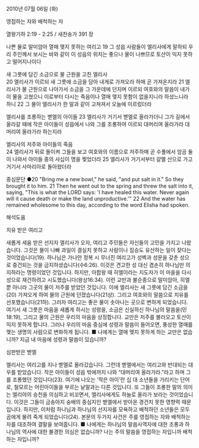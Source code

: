 2010년 07월 06일 (화)

영접하는 자와 배척하는 자



열왕기하 2:19 - 2:25 / 새찬송가 391 장


나쁜 물로 말미암아 열매 맺지 못하는 여리고 
19 그 성읍 사람들이 엘리사에게 말하되 우리 주인께서 보시는 바와 같이 이 성읍의 위치는 좋으나 물이 나쁘므로 토산이 익지 못하고 떨어지나이다  

새 그릇에 담긴 소금으로 물 근원을 고친 엘리사  
20 엘리사가 이르되 새 그릇에 소금을 담아 내게로 가져오라 하매 곧 가져온지라 21 엘리사가 물 근원으로 나아가서 소금을 그 가운데에 던지며 이르되 여호와의 말씀이 내가 이 물을 고쳤으니 이로부터 다시는 죽음이나 열매 맺지 못함이 없을지니라 하셨느니라 하니 22 그 물이 엘리사가 한 말과 같이 고쳐져서 오늘에 이르렀더라  

엘리사를 조롱하는 벧엘의 아이들 
23 엘리사가 거기서 벧엘로 올라가더니 그가 길에서 올라갈 때에 작은 아이들이 성읍에서 나와 그를 조롱하여 이르되 대머리여 올라가라 대머리여 올라가라 하는지라 

엘리사의 저주와 아이들의 죽음  
24 엘리사가 뒤로 돌이켜 그들을 보고 여호와의 이름으로 저주하매 곧 수풀에서 암곰 둘이 나와서 아이들 중의 사십이 명을 찢었더라 25 엘리사가 거기서부터 갈멜 산으로 가고 거기서 사마리아로 돌아왔더라  


중심문단 ●20 "Bring me a new bowl," he said, "and put salt in it." So they brought it to him. 21 Then he went out to the spring and threw the salt into it, saying, "This is what the LORD says: 'I have healed this water. Never again will it cause death or make the land unproductive.'" 22 And the water has remained wholesome to this day, according to the word Elisha had spoken.

해석도움





치유 받은 여리고  

새롭게 세움 받은 선지자 엘리사가 오자, 여리고 주민들은 자신들의 고민을 가지고 나왔습니다. 그것은 물이 나빠 과일이 결실치 못하고 사람이나 짐승도 유산하는 일이 잦다는 것이었습니다(19). 하나님은 가나안 정복 시 무너진 여리고가 성벽과 성문을 갖춘 성으로 중건되는 것을 금지하셨습니다(수6:26). 이것은 견고한 성 대신 겸손히 하나님만 의지하라는 명령이었던 것입니다. 하지만, 아합왕 때 히엘이라는 지도자가 이 마을을 다시 성으로 재건하려고 시도했습니다(왕상16:34). 이런 교만과 불순종으로 말미암아, 히엘 뿐 아니라 그곳의 물이 저주를 받았던 것입니다. 이에 엘리사는 새 그릇에 담긴 소금을(20) 가져오게 하여 물의 근원에 던졌습니다(21상). 그리고 여호와의 말씀으로 치유를 선포했습니다(21하). 그러자 여리고는 좋은 물이 솟아나는 곳으로 변하게 되었습니다. 여기서 새 그릇은 마음을 새롭게 하시는 성령을, 소금은 신실하신 하나님의 말씀을(민18:19), 그리고 물의 근원은 우리의 마음을 상징합니다. 교만은 저주를 불러오고 토산이 익지 못하게 합니다. 그러나 우리의 마음 중심에 성령과 말씀이 들어오면, 풍성한 열매를 맺는 생명의 사람으로 변화하게 됩니다. 
■ 나에게는 열매 맺지 못하게 하는 교만은 없습니까? 지금 내 마음에 성령과 말씀이 있습니까?  

심판받은 벧엘  

엘리사는 여리고를 지나 벧엘로 올라갔습니다. 그런데 벧엘에서는 여리고와 반대되는 대우를 받았습니다. 작은 아이들이 성읍 밖에까지 나와 “대머리여 올라가라.”라고 하며 그를 조롱했던 것입니다(23). 여기에 나오는 ‘작은 아이’란 십 대 소년들을 가리키는 단어로, 철모르는 어린아이들을 부르는 낱말과는 다른 것입니다. 또 그들이 조롱한 말의 의미는 엘리야의 승천을 의심하고 비꼬면서, 엘리사에게도 하늘로 올라가 보라는 것이었습니다. 이것은 그들이 금송아지 숭배의 중심지인 벧엘에서 받아온 경건치 못한 영향력 때문입니다. 하지만, 이처럼 하나님과 하나님의 선지자를 모욕하고 배척하던 소년들은 모두 곰에게 물려 죽게 되었습니다(24). 본문의 두가지 사건은 주를 영접하는 자와 배척하는 자를 대조하여 결말을 보여줍니다. 
■ 나에게는 하나님의 말씀사역자에 대한 조롱과 하나님의 역사에 대한 불경한 의심은 없습니까? 나는 주의 말씀을 영접하는 자입니까 배척하는 자입니까?
